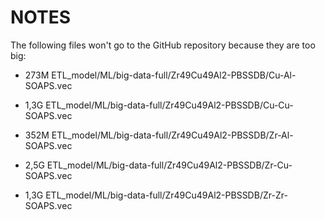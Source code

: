 # NOTES

The following files won't go to the GitHub repository because they are too big:

- 273M ETL_model/ML/big-data-full/Zr49Cu49Al2-PBSSDB/Cu-Al-SOAPS.vec

- 1,3G ETL_model/ML/big-data-full/Zr49Cu49Al2-PBSSDB/Cu-Cu-SOAPS.vec

- 352M ETL_model/ML/big-data-full/Zr49Cu49Al2-PBSSDB/Zr-Al-SOAPS.vec

- 2,5G ETL_model/ML/big-data-full/Zr49Cu49Al2-PBSSDB/Zr-Cu-SOAPS.vec

- 1,3G ETL_model/ML/big-data-full/Zr49Cu49Al2-PBSSDB/Zr-Zr-SOAPS.vec
